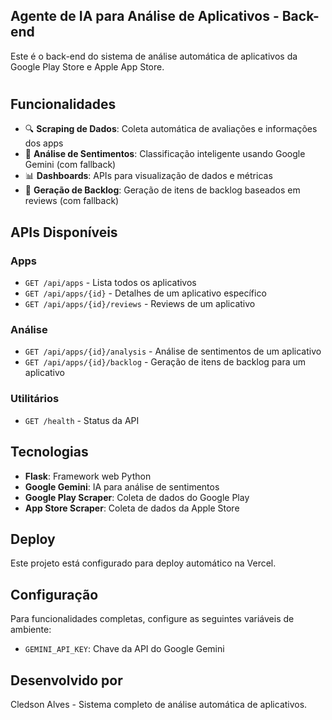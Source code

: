## Agente de IA para Análise de Aplicativos - Back-end

Este é o back-end do sistema de análise automática de aplicativos da Google Play Store e Apple App Store.
#
## Funcionalidades

- 🔍 **Scraping de Dados**: Coleta automática de avaliações e informações dos apps
- 🤖 **Análise de Sentimentos**: Classificação inteligente usando Google Gemini (com fallback)
- 📊 **Dashboards**: APIs para visualização de dados e métricas
- 📝 **Geração de Backlog**: Geração de itens de backlog baseados em reviews (com fallback)

## APIs Disponíveis

### Apps
- `GET /api/apps` - Lista todos os aplicativos
- `GET /api/apps/{id}` - Detalhes de um aplicativo específico
- `GET /api/apps/{id}/reviews` - Reviews de um aplicativo

### Análise
- `GET /api/apps/{id}/analysis` - Análise de sentimentos de um aplicativo
- `GET /api/apps/{id}/backlog` - Geração de itens de backlog para um aplicativo

### Utilitários
- `GET /health` - Status da API

## Tecnologias

- **Flask**: Framework web Python
- **Google Gemini**: IA para análise de sentimentos
- **Google Play Scraper**: Coleta de dados do Google Play
- **App Store Scraper**: Coleta de dados da Apple Store

## Deploy

Este projeto está configurado para deploy automático na Vercel.

## Configuração

Para funcionalidades completas, configure as seguintes variáveis de ambiente:

- `GEMINI_API_KEY`: Chave da API do Google Gemini

## Desenvolvido por

Cledson Alves - Sistema completo de análise automática de aplicativos.


